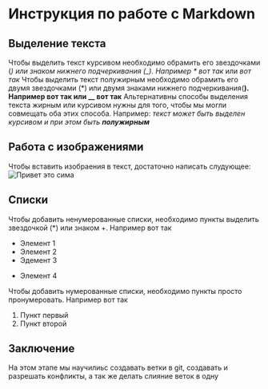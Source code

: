 #  Инструкция по работе с Markdown

## Выделение текста 
Чтобы выделить текст курсивом необходимо обрамить его звездочками (*) или знаком нижнего подчеркивания (_). Например * вот так* или _вот так_
Чтобы выделить текст полужирным необходимо обрамить его двумя звездочками (*) или двумя знаками нижнего подчеркивания(__). Например **вот так** или __ вот так__ 
Альтернативны способы выделения текста жирным или курсивом нужны для того, чтобы мы могли совмещать оба этих способа. Например: _текст может быть выделен курсивом и при этом быть **полужирным**_ 
## Работа с изображениями
Чтобы вставить изобраения в текст, достаточно написать слудующее:
![Привет это сима](sima.webp)
## Списки
Чтобы добавить ненумерованные списки, необходимо пункты выделить звездочкой (*) или знаком +. Например вот так
* Элемент 1 
* Элемент 2
* Эдемент 3 
+ Элемент 4

Чтобы добавить нумерованные списки, необходимо пункты просто пронумеровать. Например вот так
1. Пункт первый
2. Пункт второй 

## Заключение 
На этом этапе мы научилиьс создавать ветки в git, создавать и разрешать конфликты, а так же делать слияние веток в одну